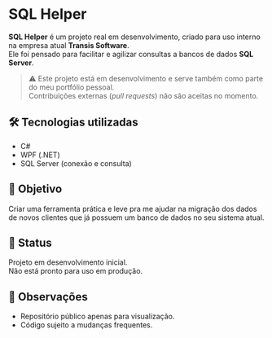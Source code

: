# SQL Helper

**SQL Helper** é um projeto real em desenvolvimento, criado para uso interno na empresa atual **Transis Software**.  
Ele foi pensado para facilitar e agilizar consultas a bancos de dados **SQL Server**.

> ⚠️ Este projeto está em desenvolvimento e serve também como parte do meu portfólio pessoal.  
> Contribuições externas (*pull requests*) não são aceitas no momento.

## 🛠️ Tecnologias utilizadas

- C#
- WPF (.NET)
- SQL Server (conexão e consulta)

## 🎯 Objetivo

Criar uma ferramenta prática e leve pra me ajudar na migração dos dados de novos clientes que já possuem um banco de dados no seu sistema atual.

## 👀 Status

Projeto em desenvolvimento inicial.  
Não está pronto para uso em produção.

## 📌 Observações

- Repositório público apenas para visualização.
- Código sujeito a mudanças frequentes.

